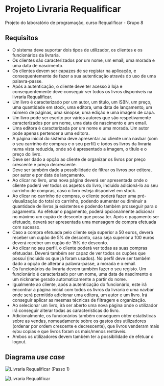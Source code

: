 # Projeto Livraria Requalificar
Projeto do laboratório de programação, curso Requalificar - Grupo 8

## Requisitos
- O sistema deve suportar dois tipos de utilizador, os clientes e os funcionários da livraria.
- Os clientes são caracterizados por um nome, um email, uma morada e uma data de nascimento.
- Os clientes devem ser capazes de se registar na aplicação, e consequentemente de fazer a sua autenticação através do uso de uma palavra-passe.
- Após a autenticação, o cliente deve ter acesso à loja e consequentemente deve conseguir ver todos os livros
disponíveis na livraria Requalificar.
- Um livro é caracterizado por um autor, um título, um ISBN, um preço, uma quantidade em stock, uma editora, uma data de lançamento, um número de páginas, uma sinopse, uma edição e uma imagem de capa. 
- Um livro pode ser escrito por vários autores que são respetivamente caracterizados por um nome, uma data de nascimento e um email.
- Uma editora é caracterizada por um nome e uma morada. Um autor pode apenas pertencer a uma editora.
- A página inicial do sistema deve apresentar ao cliente uma navbar (com o seu carrinho de compras e o seu perfil) e todos os livros da livraria numa vista reduzida, onde só é apresentado a imagem, o título e o preço do livro.
- Deve ser dado a opção ao cliente de organizar os livros por preço crescente e preço decrescente.
- Deve ser também dado a possibilidade de filtrar os livros por editora, por autor e por data de lançamento.
- Ao clicar no livro, uma nova página deverá ser apresentada onde o cliente poderá ver todos os aspetos do livro, incluído adicioná-lo ao seu carrinho de compras, caso o livro esteja disponível em stock.
- Ao clicar no carrinho de compras, o cliente poderá fazer uma pré-visualização do total do carrinho, podendo aumentar ou diminuir a quantidade de livros já existentes e podendo também prosseguir para o pagamento. Ao efetuar o pagamento, poderá opcionalmente adicionar no máximo um cupão de desconto que possa ter. Após o pagamento ser efetuado, deverá ser apresentada uma mensagem de compra efetuada com sucesso. 
- Caso a compra efetuada pelo cliente seja superior a 50 euros, deverá receber um cupão de 5% de desconto, caso seja superior a 100 euros deverá receber um cupão de 15% de desconto.
- Ao clicar no seu perfil, o cliente poderá ver todas as suas compras efetuadas. Deverá também ser capaz de ver todos os cupões que possuí (incluído os que já foram usados). No perfil deve ser também dado a opção de alterar a palavra-passe, a morada e o email.
- Os funcionários da livraria devem também fazer o seu registo. Um funcionário é caracterizado por um nome, uma data de nascimento e um nickname gerado
automaticamente a partir do nome.
- Igualmente ao cliente, após a autenticação do funcionário, este irá encontrar a página inicial com todos os livros da livraria e uma navbar onde será permitido adicionar uma editora, um autor e um livro. Irá conseguir aplicar as mesmas técnicas de filtragem e organização. 
- Ao selecionar um livro, irá ser aberto uma nova página onde o utilizador irá conseguir alterar todas as características do livro.
- Adicionalmente, os funcionários também conseguem obter estatísticas sobre as vendas, nomeadamente sobre os gastos dos utilizadores (ordenar por
ordem crescente e decrescente), que livros venderam mais e/ou copias e que livros foram os mais/menos rentáveis.
- Ambos os utilizadores devem também ter a possibilidade de efetuar o logout.

## Diagrama *use case* 
![Livraria Requalificar (Passo 1)](https://user-images.githubusercontent.com/97111949/158906302-c1afd7ca-67f8-4356-83f5-6ef992690fc3.png)

![Livraria Requalificar](https://user-images.githubusercontent.com/97111949/158906706-85759758-a3c7-4b48-863d-cedf00ec0939.png)
